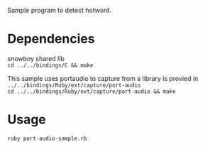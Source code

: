 Sample program to detect hotword.  

Dependencies
===
snowboy shared lib  
`cd ../../bindings/C && make`


This sample uses portaudio to capture from a library is provied in `../../bindings/Ruby/ext/capture/port-audio`  
`cd ../../bindings/Ruby/ext/capture/port-audio && make`

Usage
===
`ruby port-audio-sample.rb`
